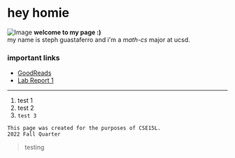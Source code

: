 # hey homie
![Image](https://i.pinimg.com/originals/99/06/48/990648284db99a080ee64f48b56886b1.jpg)
**welcome to my page :)**<br>
 my name is steph guastaferro and i'm a *math-cs* major at ucsd.

### important links
- [GoodReads](https://www.goodreads.com/)
- [Lab Report 1](https://stguast.github.io/cse15l-lab-reports/lab-report-1-week-0.html)

---
1. test 1
2. test 2
3. `test 3`
```
This page was created for the purposes of CSE15L.
2022 Fall Quarter
```
>testing